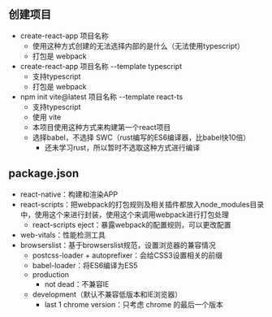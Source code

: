 ## 创建项目

- create-react-app 项目名称
  - 使用这种方式创建的无法选择内部的是什么（无法使用typescript）
  - 打包是 webpack
- create-react-app 项目名称 --template typescript
  - 支持typescript
  - 打包是 webpack
- npm init vite@latest 项目名称 --template react-ts
  - 支持typescript
  - 使用 vite
  - 本项目使用这种方式来构建第一个react项目
  - 选择babel，不选择 SWC（rust编写的ES6编译器，比babel快10倍）
    - 还未学习rust，所以暂时不选取这种方式进行编译

## package.json

- react-native：构建和渲染APP
- react-scripts：把webpack的打包规则及相关插件都放入node_modules目录中，使用这个来进行封装，使用这个来调用webpack进行打包处理
  - react-scripts eject：暴露webpack的配置规则，可以更改配置
- web-vitals：性能检测工具
- browserslist：基于browserslist规范，设置浏览器的兼容情况
  - postcss-loader + autoprefixer：会给CSS3设置相关的前缀
  - babel-loader：将ES6编译为ES5
  - production
    - not dead：不兼容IE
  - development（默认不兼容低版本和IE浏览器）
    - last 1 chrome version：只考虑 chrome 的最后一个版本